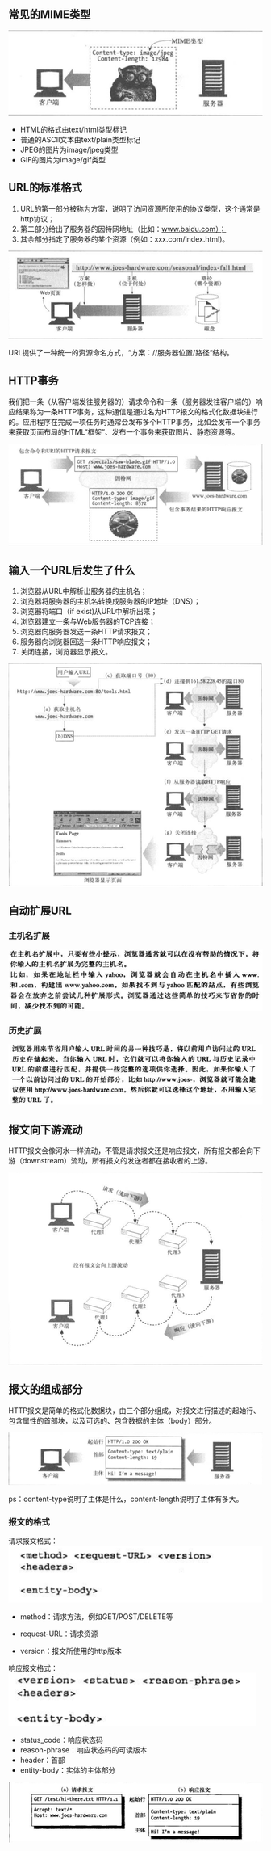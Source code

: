 ##  常见的MIME类型

![mime](images/http/mime.png)

- HTML的格式由text/html类型标记
- 普通的ASCII文本由text/plain类型标记
- JPEG的图片为image/jpeg类型
- GIF的图片为image/gif类型

##  URL的标准格式

1. URL的第一部分被称为方案，说明了访问资源所使用的协议类型，这个通常是http协议；
2. 第二部分给出了服务器的因特网地址（比如：www.baidu.com）；
3. 其余部分指定了服务器的某个资源（例如：xxx.com/index.html)。

![url-info](images/http/url-info.png)

URL提供了一种统一的资源命名方式，“方案：//服务器位置/路径“结构。

##  HTTP事务

我们把一条（从客户端发往服务器的）请求命令和一条（服务器发往客户端的）响应结果称为一条HTTP事务，这种通信是通过名为HTTP报文的格式化数据块进行的。应用程序在完成一项任务时通常会发布多个HTTP事务，比如会发布一个事务来获取页面布局的HTML“框架”、发布一个事务来获取图片、静态资源等。

![http事务](images/http/http事务.png)

##  输入一个URL后发生了什么

1. 浏览器从URL中解析出服务器的主机名；
2. 浏览器将服务器的主机名转换成服务器的IP地址（DNS）；
3. 浏览器将端口（if exist)从URL中解析出来；
4. 浏览器建立一条与Web服务器的TCP连接；
5. 浏览器向服务器发送一条HTTP请求报文；
6. 服务器向浏览器回送一条HTTP响应报文；
7. 关闭连接，浏览器显示报文。

![url-back](images/http/url-back.png)

##  自动扩展URL

###  主机名扩展

![host_extend](images/http/host_extend.png)

###  历史扩展

![history_extend](images/http/history_extend.png)

##  报文向下游流动

HTTP报文会像河水一样流动，不管是请求报文还是响应报文，所有报文都会向下游（downstream）流动，所有报文的发送者都在接收者的上游。

![floow](images/http/floow.png)

##  报文的组成部分

HTTP报文是简单的格式化数据块，由三个部分组成，对报文进行描述的起始行、包含属性的首部块，以及可选的、包含数据的主体（body）部分。

![baowen_consist](images/http/baowen_consist.png)

ps：content-type说明了主体是什么，content-length说明了主体有多大。

###  报文的格式

请求报文格式：
![request_model](images/http/request_model.png)

- method：请求方法，例如GET/POST/DELETE等

- request-URL：请求资源

- version：报文所使用的http版本

响应报文格式：
![response_model](images/http/response_model.png)

- status_code：响应状态码
- reason-phrase：响应状态码的可读版本
- header：首部
- entity-body：实体的主体部分

![baowen_demo](images/http/baowen_demo.png)

